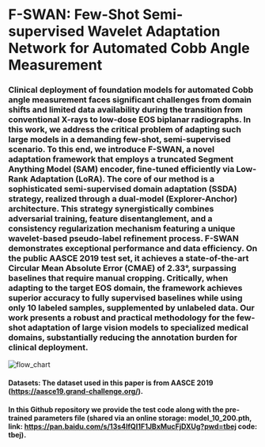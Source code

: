 # F-SWAN: Few-Shot Semi-supervised Wavelet Adaptation Network for Automated Cobb Angle Measurement

### Clinical deployment of foundation models for automated Cobb angle measurement faces significant challenges from domain shifts and limited data availability during the transition from conventional X-rays to low-dose EOS biplanar radiographs. In this work, we address the critical problem of adapting such large models in a demanding few-shot, semi-supervised scenario. To this end, we introduce F-SWAN, a novel adaptation framework that employs a truncated Segment Anything Model (SAM) encoder, fine-tuned efficiently via Low-Rank Adaptation (LoRA). The core of our method is a sophisticated semi-supervised domain adaptation (SSDA) strategy, realized through a dual-model (Explorer-Anchor) architecture. This strategy synergistically combines adversarial training, feature disentanglement, and a consistency regularization mechanism featuring a unique wavelet-based pseudo-label refinement process. F-SWAN demonstrates exceptional performance and data efficiency. On the public AASCE 2019 test set, it achieves a state-of-the-art Circular Mean Absolute Error (CMAE) of 2.33°, surpassing baselines that require manual cropping. Critically, when adapting to the target EOS domain, the framework achieves superior accuracy to fully supervised baselines while using only 10 labeled samples, supplemented by unlabeled data. Our work presents a robust and practical methodology for the few-shot adaptation of large vision models to specialized medical domains, substantially reducing the annotation burden for clinical deployment.

![flow_chart](https://github.com/user-attachments/assets/40d29c9d-6a51-4be1-a338-ed0513525b61)

#### Datasets: The dataset used in this paper is from AASCE 2019 (https://aasce19.grand-challenge.org/).

#### In this Github repository we provide the test code along with the pre-trained parameters file (shared via an online storage: model_10_200.pth, link: https://pan.baidu.com/s/13s4lfQI1F1JBxMucFjDXUg?pwd=tbej code: tbej). 



